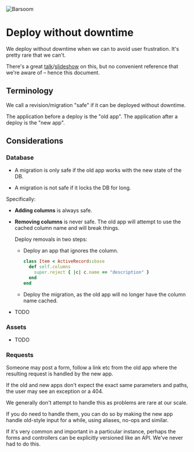 ![Barsoom](http://barsoom.se/barsoom.png)

# Deploy without downtime

We deploy without downtime when we can to avoid user frustration. It's pretty rare that we can't.

There's a great [talk](http://www.youtube.com/watch?v=R6bVTthtnZ0)/[slideshow](https://github.com/barsoom/devbook/tree/master/deploy_without_downtime) on this, but no convenient reference that we're aware of – hence this document.

## Terminology

We call a revision/migration "safe" if it can be deployed without downtime.

The application before a deploy is the "old app". The application after a deploy is the "new app".


## Considerations


### Database

* A migration is only safe if the old app works with the new state of the DB.

* A migration is not safe if it locks the DB for long.

Specifically:

* **Adding columns** is always safe.

* **Removing columns** is never safe.
  The old app will attempt to use the cached column name and will break things.

  Deploy removals in two steps:

  * Deploy an app that ignores the column.

    ``` ruby
    class Item < ActiveRecord::base
      def self.columns
        super.reject { |c| c.name == "description" }
      end
    end
    ```
  * Deploy the migration, as the old app will no longer have the column name cached.

* TODO


### Assets

* TODO


### Requests

Someone may post a form, follow a link etc from the old app where the resulting request is handled by the new app.

If the old and new apps don't expect the exact same parameters and paths, the user may see an exception or a 404.

We generally don't attempt to handle this as problems are rare at our scale.

If you do need to handle them, you can do so by making the new app handle old-style input for a while, using aliases, no-ops and similar.

If it's very common and important in a particular instance, perhaps the forms and controllers can be explicitly versioned like an API. We've never had to do this.
